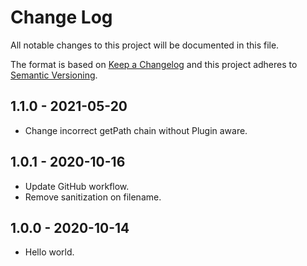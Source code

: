 # Change Log
All notable changes to this project will be documented in this file.

The format is based on [Keep a Changelog](http://keepachangelog.com/)
and this project adheres to [Semantic Versioning](http://semver.org/).

## 1.1.0 - 2021-05-20
- Change incorrect getPath chain without Plugin aware.

## 1.0.1 - 2020-10-16
- Update GitHub workflow.
- Remove sanitization on filename.

## 1.0.0 - 2020-10-14
- Hello world.
